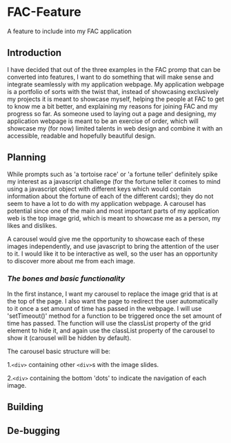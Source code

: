 # FAC-Feature
A feature to include into my FAC application

## Introduction

I have decided that out of the three examples in the FAC promp that can be converted into features, I want to do something that will make sense and integrate seamlessly with my application webpage. My application webpage is a portfolio of sorts with the twist that, instead of showcasing exclusively my projects it is meant to showcase myself, helping the people at FAC to get to know me a bit better, and explaining my reasons for joining FAC and my progress so far. As someone used to laying out a page and designing, my application webpage is meant to be an exercise of order, which will showcase my (for now) limited talents in web design and combine it with an accessible, readable and hopefully beautiful design.

## Planning

While prompts such as 'a tortoise race' or 'a fortune teller' definitely spike my interest as a javascript challenge (for the fortune teller it comes to mind using a javascript object with different keys which would contain information about the fortune of each of the different cards); they do not seem to have a lot to do with my application webpage. A carousel has potential since one of the main and most important parts of my application web is the top image grid, which is meant to showcase me as a person, my likes and dislikes.

A carousel would give me the opportunity to showcase each of these images independently, and use javascript to bring the attention of the user to it. I would like it to be interactive as well, so the user has an opportunity to discover more about me from each image.

### *The bones and basic functionality*

In the first instance, I want my carousel to replace the image grid that is at the top of the page. I also want the page to redirect the user automatically to it once a set amount of time has passed in the webpage. I will use 'setTimeout()' method for a function to be triggered once the set amount of time has passed. The function will use the classList property of the grid element to hide it, and again use the classList property of the carousel to show it (carousel will be hidden by default).

The carousel basic structure will be:

  1.`<div>` containing other `<div>`s with the image slides.
  
  2.`<div>` containing the bottom 'dots' to indicate the navigation of each image.


## Building

## De-bugging
